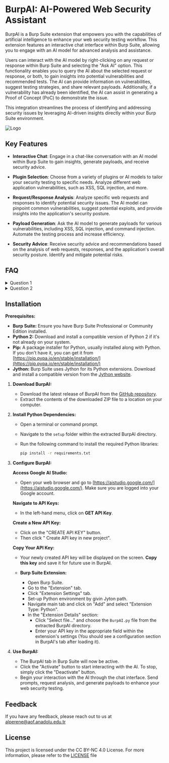 
# BurpAI: AI-Powered Web Security Assistant

BurpAI is a Burp Suite extension that empowers you with the capabilities of artificial intelligence to enhance your web security testing workflow. This extension features an interactive chat interface within Burp Suite, allowing you to engage with an AI model for advanced analysis and assistance.

Users can interact with the AI model by right-clicking on any request or response within Burp Suite and selecting the "Ask AI" option. This functionality enables you to query the AI about the selected request or response, or both, to gain insights into potential vulnerabilities and recommended tests. The AI can provide information on vulnerabilities, suggest testing strategies, and share relevant payloads. Additionally, if a vulnerability has already been identified, the AI can assist in generating a Proof of Concept (PoC) to demonstrate the issue.

This integration streamlines the process of identifying and addressing security issues by leveraging AI-driven insights directly within your Burp Suite environment.

![Logo](https://github.com/alpernae/BurpAI/blob/main/assets/BURPAI_LOGO.png)


## Key Features

- **Interactive Chat**: Engage in a chat-like conversation with an AI model within Burp Suite to gain insights, generate payloads, and receive security advice.

- **Plugin Selection**: Choose from a variety of plugins or AI models to tailor your security testing to specific needs. Analyze different web application vulnerabilities, such as XSS, SQL injection, and more.

- **Request/Response Analysis**: Analyze specific web requests and responses to identify potential security issues. The AI model can pinpoint common vulnerabilities, suggest potential exploits, and provide insights into the application's security posture.

- **Payload Generation**: Ask the AI model to generate payloads for various vulnerabilities, including XSS, SQL injection, and command injection. Automate the testing process and increase efficiency.

- **Security Advice**: Receive security advice and recommendations based on the analysis of web requests, responses, and the application's overall security posture. Identify and mitigate potential risks.
## FAQ

<details>
  <summary>Question 1</summary>
  
  **Answer 1**  
  This is the detailed answer to question 1.
</details>

<details>
  <summary>Question 2</summary>
  
  **Answer 2**  
  This is the detailed answer to question 2.
</details>

## Installation


**Prerequisites:**

* **Burp Suite:** Ensure you have Burp Suite Professional or Community Edition installed.
* **Python 2:**  Download and install a compatible version of Python 2 if it's not already on your system.
* **Pip:**  A package installer for Python, usually installed along with Python. If you don't have it, you can get it from [https://pip.pypa.io/en/stable/installation/](https://pip.pypa.io/en/stable/installation/)
* **Jython:** Burp Suite uses Jython for its Python extensions. Download and install a compatible version from the [Jython website](https://www.jython.org/download.html). 



1. **Download BurpAI:**
   - Download the latest release of BurpAI from the [GitHub repository](https://github.com/alpernae/BurpAI).
   - Extract the contents of the downloaded ZIP file to a location on your computer. 

2. **Install Python Dependencies:**
   + Open a terminal or command prompt.
   + Navigate to the `setup` folder within the extracted BurpAI directory. 
   + Run the following command to install the required Python libraries:

      ```bash
      pip install -r requirements.txt 
      ```

3. **Configure BurpAI:**

   **Access Google AI Studio:** 
      - Open your web browser and go to [https://aistudio.google.com/](https://aistudio.google.com/). Make sure you are logged into your Google account.

   **Navigate to API Keys:**
     - In the left-hand menu, click on **GET API Key**. 

   **Create a New API Key:**
      - Click on the "CREATE API KEY" button.
      - Then click " Create API key in new project".

   **Copy Your API Key:**
      - Your newly created API key will be displayed on the screen. **Copy this key** and save it for future use in BurpAI.

   - **Burp Suite Extension:**
     - Open Burp Suite.
     - Go to the "Extension" tab.
     - Click "Extension Settings" tab.
     - Set-up Python environment by givin Jyton path.
     - Navigate main tab and click on "Add" and select "Extension Type: Python".
     - In the "Extension Details" section:
       - Click "Select file..." and choose the `BurpAI.py` file from the extracted BurpAI directory. 
       - Enter your API key in the appropriate field within the extension's settings (You should see a configuration section in BurpAI's tab after loading it).

5. **Use BurpAI:**
   - The BurpAI tab in Burp Suite will now be active.
   - Click the "Activate" button to start interacting with the AI. To stop, simply click the "Deactivate" button.
   - Begin your interaction with the AI through the chat interface. Send prompts, request analysis, and generate payloads to enhance your web security testing.


## Feedback

If you have any feedback, please reach out to us at alperene@aof.anadolu.edu.tr


## License

This project is licensed under the CC BY-NC 4.0 License. For more information, please refer to the [LICENSE](https://choosealicense.com/licenses/mit/) file
